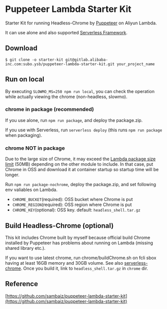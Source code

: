 # Puppeteer Lambda Starter Kit

Starter Kit for running Headless-Chrome by [Puppeteer](https://github.com/GoogleChrome/puppeteer) on Aliyun Lambda.

It can use alone and also supported [Serverless Framework](https://github.com/serverless/serverless).

## Download

```
$ git clone -o starter-kit git@gitlab.alibaba-inc.com:subo.ysb/puppeteer-lambda-starter-kit.git your_project_name
```

## Run on local

By executing `SLOWMO_MS=250 npm run local`, you can check the operation while actually viewing the chrome (non-headless, slowmo).

### chrome in package (recommended)

If you use alone, run `npm run package`, and deploy the package.zip. 

If you use with Serverless, run `serverless deploy` (this runs `npm run package` when packaging).

### chrome NOT in package

Due to the large size of Chrome, it may exceed the [Lambda package size limit](https://help.aliyun.com/document_detail/51907.html?spm=a2c4g.11174283.6.584.kRT7h3) (50MB) depending on the other module to include. 
In that case, put Chrome in OSS and download it at container startup so startup time will be longer.

Run `npm run package-nochrome`, deploy the package.zip, and set following env valiables on Lambda.

- `CHROME_BUCKET`(required): OSS bucket where Chrome is put
- `CHROME_REGION`(required): OSS region where Chrome is put
- `CHROME_KEY`(optional): OSS key. default: `headless_shell.tar.gz`



## Build Headless-Chrome (optional)

This kit includes Chrome built by myself because official build Chrome installed by Puppeteer has problems about running on Lambda (missing shared library etc.).

If you want to use latest chrome, run chrome/buildChrome.sh on fcli sbox having at least 16GB memory and 30GB volume. 
See also [serverless-chrome](https://github.com/adieuadieu/serverless-chrome/blob/master/docs/chrome.md).
Once you build it, link to `headless_shell.tar.gz` in `chrome` dir.

## Reference

[https://github.com/sambaiz/puppeteer-lambda-starter-kit](https://github.com/sambaiz/puppeteer-lambda-starter-kit)
